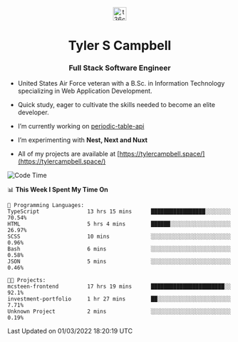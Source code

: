 <p align="center">
<a href="https://www.linkedin.com/in/t36campbell" target="blank"><img align="center" src="https://ik.imagekit.io/t36campbell/Portfolio/linkedin.png.original_m8bbGgPh6.png" alt="t36campbell" height="30" width="30" /></a>
</p>
<h1 align="center">Tyler S Campbell</h1>
<h3 align="center">Full Stack Software Engineer</h3>

* United States Air Force veteran with a B.Sc. in Information Technology specializing in Web Application Development. 

* Quick study, eager to cultivate the skills needed to become an elite developer.

* I’m currently working on [periodic-table-api](https://github.com/t36campbell/periodic-table-api)

* I’m experimenting with **Nest, Next and Nuxt**

* All of my projects are available at [https://tylercampbell.space/](https://tylercampbell.space/)

<!--START_SECTION:waka-->
![Code Time](http://img.shields.io/badge/Code%20Time-1%2C453%20hrs%2022%20mins-blue)

📊 **This Week I Spent My Time On** 

```text
💬 Programming Languages: 
TypeScript               13 hrs 15 mins      █████████████████░░░░░░░░   70.54% 
HTML                     5 hrs 4 mins        ██████░░░░░░░░░░░░░░░░░░░   26.97% 
SCSS                     10 mins             ░░░░░░░░░░░░░░░░░░░░░░░░░   0.96% 
Bash                     6 mins              ░░░░░░░░░░░░░░░░░░░░░░░░░   0.58% 
JSON                     5 mins              ░░░░░░░░░░░░░░░░░░░░░░░░░   0.46%

🐱‍💻 Projects: 
mcsteen-frontend         17 hrs 19 mins      ███████████████████████░░   92.1% 
investment-portfolio     1 hr 27 mins        ██░░░░░░░░░░░░░░░░░░░░░░░   7.71% 
Unknown Project          2 mins              ░░░░░░░░░░░░░░░░░░░░░░░░░   0.19%

```


 Last Updated on 01/03/2022 18:20:19 UTC
<!--END_SECTION:waka-->
